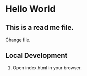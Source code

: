 # Hello World
## This is a read me file.

Change file.

## Local Development

1. Open index.html in your browser.